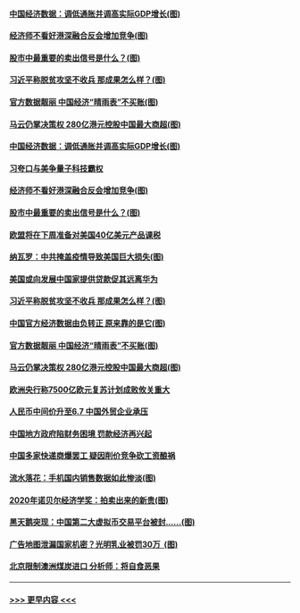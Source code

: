 #### [中国经济数据：调低通胀并调高实际GDP增长(图)](../pages/p5/949759.md?t=10201602) 
#### [经济师不看好港深融合反会增加竞争(图)](../pages/p5/949778.md?t=10201602) 
#### [股市中最重要的卖出信号是什么？(图)](../pages/p5/949757.md?t=10201602) 
#### [习近平称脱贫攻坚不收兵 那成果怎么样？(图)](../pages/p5/949743.md?t=10201602) 
#### [官方数据靓丽 中国经济“晴雨表”不买账(图)](../pages/p5/949735.md?t=10201602) 
#### [马云仍掌决策权 280亿港元控股中国最大商超(图)](../pages/p5/949729.md?t=10201602) 
#### [中国经济数据：调低通胀并调高实际GDP增长(图)](../pages/p5/949759.md?t=10201602) 
#### [习夸口与美争量子科技霸权](../pages/p5/949782.md?t=10201602) 
#### [经济师不看好港深融合反会增加竞争(图)](../pages/p5/949778.md?t=10201602) 
#### [股市中最重要的卖出信号是什么？(图)](../pages/p5/949757.md?t=10201602) 
#### [欧盟将在下周准备对美国40亿美元产品课税](../pages/p5/949755.md?t=10201602) 
#### [纳瓦罗：中共掩盖疫情导致美国巨大损失(图)](../pages/p5/949773.md?t=10201602) 
#### [美国或向发展中国家提供贷款促其远离华为](../pages/p5/949754.md?t=10201602) 
#### [习近平称脱贫攻坚不收兵 那成果怎么样？(图)](../pages/p5/949743.md?t=10201602) 
#### [中国官方经济数据由负转正 原来靠的是它(图)](../pages/p5/949721.md?t=10201602) 
#### [官方数据靓丽 中国经济“晴雨表”不买账(图)](../pages/p5/949735.md?t=10201602) 
#### [马云仍掌决策权 280亿港元控股中国最大商超(图)](../pages/p5/949729.md?t=10201602) 
#### [欧洲央行称7500亿欧元复苏计划成败攸关重大](../pages/p5/949724.md?t=10201602) 
#### [人民币中间价升至6.7 中国外贸企业承压](../pages/p5/949696.md?t=10201602) 
#### [中国地方政府陷财务困境 罚款经济再兴起](../pages/p5/949682.md?t=10201602) 
#### [中国多家快递商爆罢工 疑因削价竞争砍工资酿祸](../pages/p5/949681.md?t=10201602) 
#### [流水落花：手机国内销售数据如此惨淡(图)](../pages/p5/949677.md?t=10201602) 
#### [2020年诺贝尔经济学奖：拍卖出来的新贵(图)](../pages/p5/949675.md?t=10201602) 
#### [黑天鹅突现：中国第二大虚拟币交易平台被封……(图)](../pages/p5/949672.md?t=10201602) 
#### [广告地图泄漏国家机密？光明乳业被罚30万 &nbsp;(图)](../pages/p5/949652.md?t=10201602) 
#### [北京限制澳洲煤炭进口 分析师：将自食恶果](../pages/p5/949645.md?t=10201602) 

----
#### [ >>> 更早内容 <<< ](../indexes/p5-earlier.md)
